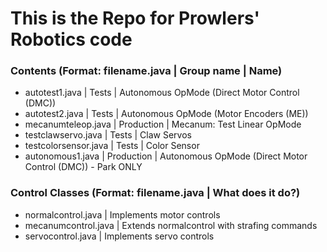 # This is the Repo for Prowlers' Robotics code #
### Contents (Format: filename.java | Group name    | Name) ###
- autotest1.java       | Tests         | Autonomous OpMode (Direct Motor Control (DMC))
- autotest2.java       | Tests         | Autonomous OpMode (Motor Encoders (ME))
- mecanumteleop.java   | Production    | Mecanum: Test Linear OpMode
- testclawservo.java   | Tests         | Claw Servos
- testcolorsensor.java | Tests         | Color Sensor
- autonomous1.java     | Production    | Autonomous OpMode (Direct Motor Control (DMC)) - Park ONLY
### Control Classes (Format: filename.java | What does it do?)
- normalcontrol.java  | Implements motor controls
- mecanumcontrol.java | Extends normalcontrol with strafing commands
- servocontrol.java   | Implements servo controls
